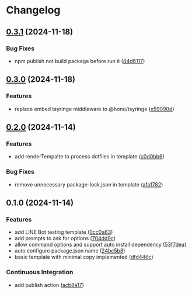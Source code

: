 # Changelog

## [0.3.1](https://github.com/StarPortal/create-js-workshop/compare/v0.3.0...v0.3.1) (2024-11-18)


### Bug Fixes

* npm publish not build package before run it ([44d6117](https://github.com/StarPortal/create-js-workshop/commit/44d61170dcd4e10905fdff13d444b36ce31887eb))

## [0.3.0](https://github.com/StarPortal/create-js-workshop/compare/v0.2.0...v0.3.0) (2024-11-18)


### Features

* replace embed tsyringe middleware to @hono/tsyringe ([e59090d](https://github.com/StarPortal/create-js-workshop/commit/e59090d5c9604b5f0945b89620dadd466de1d70f))

## [0.2.0](https://github.com/StarPortal/create-js-workshop/compare/v0.1.0...v0.2.0) (2024-11-14)


### Features

* add renderTempalte to process dotfiles in template ([c0d0bb6](https://github.com/StarPortal/create-js-workshop/commit/c0d0bb6ed737e24a4124e9706a13b5dbd49dd403))


### Bug Fixes

* remove unnecessary package-lock.json in template ([afa1782](https://github.com/StarPortal/create-js-workshop/commit/afa1782d30a6453254b6b9827eded0e7ef8b82cf))

## 0.1.0 (2024-11-14)


### Features

* add LINE Bot testing template ([0cc0a63](https://github.com/StarPortal/create-js-workshop/commit/0cc0a6379886ead9d4ac7c67e634908d54efc7f3))
* add prompts to ask for options ([704dd9c](https://github.com/StarPortal/create-js-workshop/commit/704dd9c8334273d55b2c2a47f91a2614d01f72da))
* allow command options and support auto install dependency ([53f7dea](https://github.com/StarPortal/create-js-workshop/commit/53f7deae4d30f19f37204a6b74b31dff0282273c))
* auto configure package.json name ([24bc5b8](https://github.com/StarPortal/create-js-workshop/commit/24bc5b8f1dbc6ef45f2cf1594319a49b4208ab3b))
* basic template with minimal copy implemented ([dfd446c](https://github.com/StarPortal/create-js-workshop/commit/dfd446c088cbb62551b7562a2aff1e7895e6a29e))


### Continuous Integration

* add publish action ([acb8a17](https://github.com/StarPortal/create-js-workshop/commit/acb8a1707adf418a6b9b8aadf0db084dd9923dc1))
